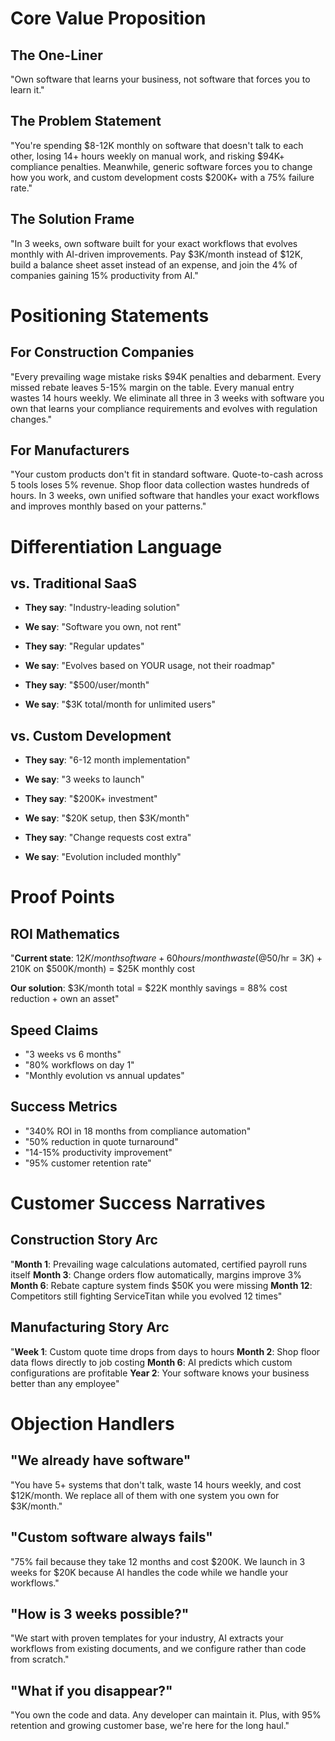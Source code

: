 # Core Value Proposition

## The One-Liner
"Own software that learns your business, not software that forces you to learn it."

## The Problem Statement
"You're spending $8-12K monthly on software that doesn't talk to each other, losing 14+ hours weekly on manual work, and risking $94K+ compliance penalties. Meanwhile, generic software forces you to change how you work, and custom development costs $200K+ with a 75% failure rate."

## The Solution Frame
"In 3 weeks, own software built for your exact workflows that evolves monthly with AI-driven improvements. Pay $3K/month instead of $12K, build a balance sheet asset instead of an expense, and join the 4% of companies gaining 15% productivity from AI."

# Positioning Statements

## For Construction Companies
"Every prevailing wage mistake risks $94K penalties and debarment. Every missed rebate leaves 5-15% margin on the table. Every manual entry wastes 14 hours weekly. We eliminate all three in 3 weeks with software you own that learns your compliance requirements and evolves with regulation changes."

## For Manufacturers
"Your custom products don't fit in standard software. Quote-to-cash across 5 tools loses 5% revenue. Shop floor data collection wastes hundreds of hours. In 3 weeks, own unified software that handles your exact workflows and improves monthly based on your patterns."

# Differentiation Language

## vs. Traditional SaaS
- **They say**: "Industry-leading solution"
- **We say**: "Software you own, not rent"

- **They say**: "Regular updates"
- **We say**: "Evolves based on YOUR usage, not their roadmap"

- **They say**: "$500/user/month"
- **We say**: "$3K total/month for unlimited users"

## vs. Custom Development
- **They say**: "6-12 month implementation"
- **We say**: "3 weeks to launch"

- **They say**: "$200K+ investment"
- **We say**: "$20K setup, then $3K/month"

- **They say**: "Change requests cost extra"
- **We say**: "Evolution included monthly"

# Proof Points

## ROI Mathematics
"**Current state**: $12K/month software + 60 hours/month waste (@$50/hr = $3K) + 2% margin loss ($10K on $500K/month) = $25K monthly cost

**Our solution**: $3K/month total = $22K monthly savings = 88% cost reduction + own an asset"

## Speed Claims
- "3 weeks vs 6 months"
- "80% workflows on day 1"
- "Monthly evolution vs annual updates"

## Success Metrics
- "340% ROI in 18 months from compliance automation"
- "50% reduction in quote turnaround"
- "14-15% productivity improvement"
- "95% customer retention rate"

# Customer Success Narratives

## Construction Story Arc
"**Month 1**: Prevailing wage calculations automated, certified payroll runs itself
**Month 3**: Change orders flow automatically, margins improve 3%
**Month 6**: Rebate capture system finds $50K you were missing
**Month 12**: Competitors still fighting ServiceTitan while you evolved 12 times"

## Manufacturing Story Arc
"**Week 1**: Custom quote time drops from days to hours
**Month 2**: Shop floor data flows directly to job costing
**Month 6**: AI predicts which custom configurations are profitable
**Year 2**: Your software knows your business better than any employee"

# Objection Handlers

## "We already have software"
"You have 5+ systems that don't talk, waste 14 hours weekly, and cost $12K/month. We replace all of them with one system you own for $3K/month."

## "Custom software always fails"
"75% fail because they take 12 months and cost $200K. We launch in 3 weeks for $20K because AI handles the code while we handle your workflows."

## "How is 3 weeks possible?"
"We start with proven templates for your industry, AI extracts your workflows from existing documents, and we configure rather than code from scratch."

## "What if you disappear?"
"You own the code and data. Any developer can maintain it. Plus, with 95% retention and growing customer base, we're here for the long haul."